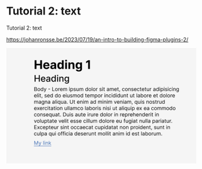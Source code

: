 # Tutorial 2: text

Tutorial 2: text

https://johanronsse.be/2023/07/19/an-intro-to-building-figma-plugins-2/

![Screenshot](screenshot.png)